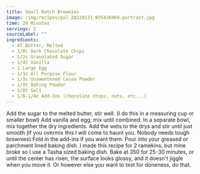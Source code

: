 ```yaml
---
title: Small Batch Brownies
image: /img/recipes/pxl_20220131_035426969.portrait.jpg
time: 20 Minutes
servings: 2
sourceLabel: ""
ingredients:
  - 4T Butter, Melted
  - 1/8c Dark Chocolate Chips
  - 1/2c Granulated Sugar
  - 1/4t Vanilla
  - 1 Large Egg
  - 1/3c All Purpose Flour
  - 1/3c Unsweetened Cocoa Powder
  - 1/4t Baking Powder
  - 1/8t Salt
  - 1/8-1/4c Add-Ins (chocolate chips, nuts, etc...)
---
```

Add the sugar to the melted butter, stir well. (I do this in a measuring cup or smaller bowl)
Add vanilla and egg, mix until combined.
In a separate bowl, mix together the dry ingredients.
Add the wets to the drys and stir until just smooth (if you overmix this I will come to haunt you. Nobody needs tough brownies)
Fold in the add-ins if you want them. Pour into your greased or parchment lined baking dish. I made this recipe for 2 ramekins, but mine broke so I use a Tasha sized baking dish. 
Bake at 350 for 25-30 minutes, or until the center has risen, the surface looks glossy, and it doesn't jiggle when you move it. Or  however else you want to test for doneness, do that.